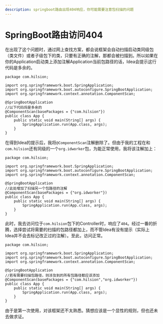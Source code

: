 ```yaml
---
description: springboot路由出现404响应，你可能需要注意包扫描的问题
---
```


# SpringBoot路由访问404
在出现了这个问题时，通过网上查找方案，都会说框架会自动扫描启动类同级包（类文件）或者子级包下的类，只要有正确的注解，那都会被扫描到。所以如果在你的Application启动类上添加注解Application当前包路径的话，Idea会提示这行代码是多余的。

```text
package com.hilsion;

import org.springframework.boot.SpringApplication;
import org.springframework.boot.autoconfigure.SpringBootApplication;
import org.springframework.context.annotation.ComponentScan;

@SpringBootApplication
//以下代码将是多余的
@ComponentScan(basePackages = {"com.hilsion"})
public class App {
    public static void main(String[] args) {
        SpringApplication.run(App.class, args);
    }
}
```
在得到Idea的提示后，我将`@ComponentScan`注解删除了。但由于我的工程在和`com.hilsion`还有同级的一个`org.idworker`包，为能正常使用，我将该注解加上：

```text
package com.hilsion;

import org.springframework.boot.SpringApplication;
import org.springframework.boot.autoconfigure.SpringBootApplication;
import org.springframework.context.annotation.ComponentScan;

@SpringBootApplication
//此处增加了扫描另一个包路径的注解
@ComponentScan(basePackages = {"org.idworker"})
public class App {
    public static void main(String[] args) {
        SpringApplication.run(App.class, args);
    }
}
```
此时，我去访问位于`com.hilsion`包下的Controller时，响应了`404`。经过一番的折腾，选择尝试将需要的扫描的包路径都加上，而不管Idea有没有提示（实际上Idea并不会去标记改正过的注解）。至此，访问正常。

```text
package com.hilsion;

import org.springframework.boot.SpringApplication;
import org.springframework.boot.autoconfigure.SpringBootApplication;
import org.springframework.context.annotation.ComponentScan;

@SpringBootApplication
//若有需要扫描包路径，则涉及到的所有包路径都应该添加
@ComponentScan(basePackages = {"com.hilsion","org.idworker"})
public class App {
    public static void main(String[] args) {
        SpringApplication.run(App.class, args);
    }
}
```
由于是第一次使用，对该框架还不太熟悉。猜想应该是一个显性的规则，但也还未去做求证。

